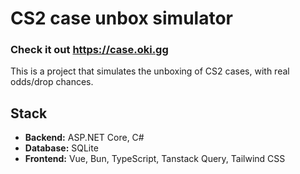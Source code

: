 # CS2 case unbox simulator

### Check it out https://case.oki.gg

This is a project that simulates the unboxing of CS2 cases, with real odds/drop chances.

## Stack

- **Backend:** ASP.NET Core, C#
- **Database:** SQLite
- **Frontend:** Vue, Bun, TypeScript, Tanstack Query, Tailwind CSS
